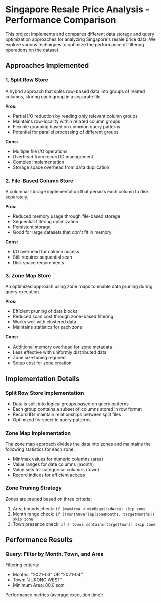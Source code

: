 # Singapore Resale Price Analysis - Performance Comparison

This project implements and compares different data storage and query optimization approaches for analyzing Singapore's resale price data. We explore various techniques to optimize the performance of filtering operations on the dataset.

## Approaches Implemented

### 1. Split Row Store
A hybrid approach that splits row-based data into groups of related columns, storing each group in a separate file.

**Pros:**
- Partial I/O reduction by reading only relevant column groups
- Maintains row-locality within related column groups
- Flexible grouping based on common query patterns
- Potential for parallel processing of different groups

**Cons:**
- Multiple file I/O operations
- Overhead from record ID management
- Complex implementation
- Storage space overhead from data duplication

### 2. File-Based Column Store
A columnar storage implementation that persists each column to disk separately.

**Pros:**
- Reduced memory usage through file-based storage
- Sequential filtering optimization
- Persistent storage
- Good for large datasets that don't fit in memory

**Cons:**
- I/O overhead for column access
- Still requires sequential scan
- Disk space requirements

### 3. Zone Map Store
An optimized approach using zone maps to enable data pruning during query execution.

**Pros:**
- Efficient pruning of data blocks
- Reduced scan cost through zone-based filtering
- Works well with clustered data
- Maintains statistics for each zone

**Cons:**
- Additional memory overhead for zone metadata
- Less effective with uniformly distributed data
- Zone size tuning required
- Setup cost for zone creation

## Implementation Details

### Split Row Store Implementation
- Data is split into logical groups based on query patterns
- Each group contains a subset of columns stored in row format
- Record IDs maintain relationships between split files
- Optimized for specific query patterns

### Zone Map Implementation
The zone map approach divides the data into zones and maintains the following statistics for each zone:
- Min/max values for numeric columns (area)
- Value ranges for date columns (month)
- Value sets for categorical columns (town)
- Record indices for efficient access

### Zone Pruning Strategy
Zones are pruned based on three criteria:
1. Area bounds check: `if (maxArea < minRequiredArea) skip zone`
2. Month range check: `if (!monthOverlap(zoneMonths, targetMonths)) skip zone`
3. Town presence check: `if (!towns.contains(targetTown)) skip zone`

## Performance Results

### Query: Filter by Month, Town, and Area
Filtering criteria:
- Months: "2021-03" OR "2021-04"
- Town: "JURONG WEST"
- Minimum Area: 80.0 sqm

Performance metrics (average execution time):
```